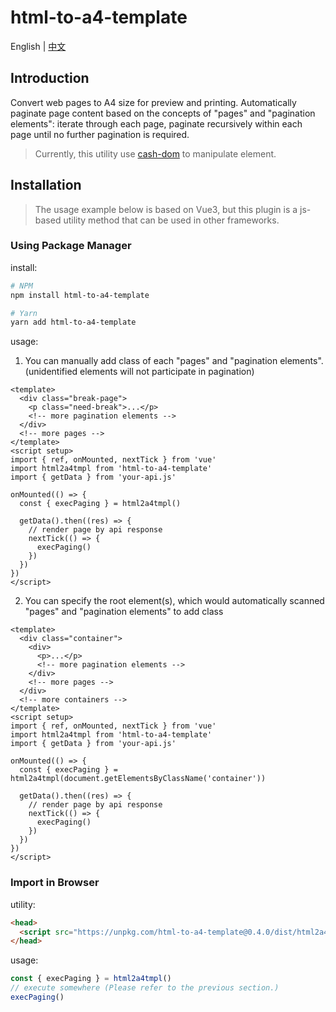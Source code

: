 # html-to-a4-template

English | [中文](./README.zh-CN.md)

## Introduction

Convert web pages to A4 size for preview and printing. Automatically paginate page content based on the concepts of "pages" and "pagination elements": iterate through each page, paginate recursively within each page until no further pagination is required.

> Currently, this utility use [cash-dom](https://github.com/fabiospampinato/cash) to manipulate element.

## Installation

> The usage example below is based on Vue3, but this plugin is a js-based utility method that can be used in other frameworks.

### Using Package Manager

install:

```bash
# NPM
npm install html-to-a4-template

# Yarn 
yarn add html-to-a4-template
```

usage:

1. You can manually add class of each "pages" and "pagination elements". (unidentified elements will not participate in pagination)

```vue
<template>
  <div class="break-page">
    <p class="need-break">...</p>
    <!-- more pagination elements -->
  </div>
  <!-- more pages -->
</template>
<script setup>
import { ref, onMounted, nextTick } from 'vue'
import html2a4tmpl from 'html-to-a4-template'
import { getData } from 'your-api.js'

onMounted(() => {
  const { execPaging } = html2a4tmpl()

  getData().then((res) => {
    // render page by api response
    nextTick(() => {
      execPaging()
    })
  })
})
</script>
```

2. You can specify the root element(s), which would automatically scanned "pages" and "pagination elements" to add class

```vue
<template>
  <div class="container">
    <div>
      <p>...</p>
      <!-- more pagination elements -->
    </div>
    <!-- more pages -->
  </div>
  <!-- more containers -->
</template>
<script setup>
import { ref, onMounted, nextTick } from 'vue'
import html2a4tmpl from 'html-to-a4-template'
import { getData } from 'your-api.js'

onMounted(() => {
  const { execPaging } = html2a4tmpl(document.getElementsByClassName('container'))

  getData().then((res) => {
    // render page by api response
    nextTick(() => {
      execPaging()
    })
  })
})
</script>
```

### Import in Browser

utility:

```html
<head>
  <script src="https://unpkg.com/html-to-a4-template@0.4.0/dist/html2a4tmpl.umd.js"></script>
</head>
```

usage:

```js
const { execPaging } = html2a4tmpl()
// execute somewhere (Please refer to the previous section.)
execPaging()
```
